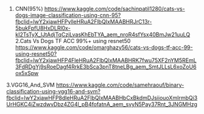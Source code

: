 1. CNN(95%)
https://www.kaggle.com/code/sachinpatil1280/cats-vs-dogs-image-classification-using-cnn-95?fbclid=IwY2xjawHFPylleHRuA2FlbQIxMAABHRJrC13r-5bukFpfU8HxDLRl0x-kI2TsTyX_lJtAdjTqCzjLvasKhEbTYA_aem_nroR4sfYsx40BmJw21uuLQ
2.Cats Vs Dogs TF ACC 99%+ using resnet50
https://www.kaggle.com/code/omarghazy56/cats-vs-dogs-tf-acc-99-using-resnet50?fbclid=IwY2xjawHFP4FleHRuA2FlbQIxMAABHRK7fwu75XF2nYM5REmL3FdRDgYj9sRoeDagf4RrkE3bSca3pnT8tneLBg_aem_SmtJLLsL6xoZoU6ox5xSpw  

3.VGG16_And_SVM
https://www.kaggle.com/code/samehraouf/binary-classification-using-vgg16-and-svm?fbclid=IwY2xjawHFP8dleHRuA2FlbQIxMAABHbCxBkdmDJsiiouoXmIrmbQi3UrHGKC4iZwzdwvDbz4ZG4l_pB4fofatnA_aem_svyN5Pay37Rnt_3JNGMHzg
